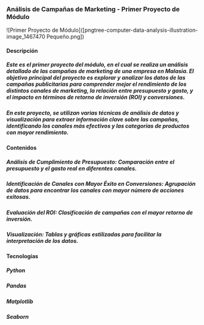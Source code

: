 ### Análisis de Campañas de Marketing - Primer Proyecto de Módulo

![Primer Proyecto de Módulo]([pngtree-computer-data-analysis-illustration-image_1467470 Pequeño.png])

#### Descripción
##### Este es el primer proyecto del módulo, en el cual se realiza un análisis detallado de las campañas de marketing de una empresa en Malasia. El objetivo principal del proyecto es explorar y analizar los datos de las campañas publicitarias para comprender mejor el rendimiento de los distintos canales de marketing, la relación entre presupuesto y gasto, y el impacto en términos de retorno de inversión (ROI) y conversiones.

##### En este proyecto, se utilizan varias técnicas de análisis de datos y visualización para extraer información clave sobre las campañas, identificando los canales más efectivos y las categorías de productos con mayor rendimiento.

#### Contenidos
##### Análisis de Cumplimiento de Presupuesto: Comparación entre el presupuesto y el gasto real en diferentes canales.

##### Identificación de Canales con Mayor Éxito en Conversiones: Agrupación de datos para encontrar los canales con mayor número de acciones exitosas.

##### Evaluación del ROI: Clasificación de campañas con el mayor retorno de inversión.

##### Visualización: Tablas y gráficas estilizadas para facilitar la interpretación de los datos.

#### Tecnologías

##### Python
##### Pandas
##### Matplotlib
##### Seaborn
